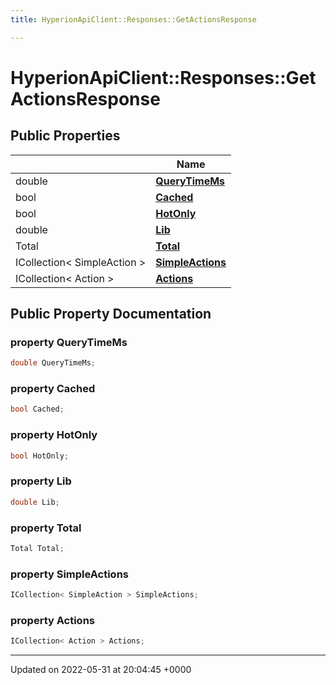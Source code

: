 ```yaml
---
title: HyperionApiClient::Responses::GetActionsResponse

---
```


# HyperionApiClient::Responses::GetActionsResponse





## Public Properties

|                | Name           |
| -------------- | -------------- |
| double | **[QueryTimeMs](/Classes/class_hyperion_api_client_1_1_responses_1_1_get_actions_response.md#property-querytimems)**  |
| bool | **[Cached](/Classes/class_hyperion_api_client_1_1_responses_1_1_get_actions_response.md#property-cached)**  |
| bool | **[HotOnly](/Classes/class_hyperion_api_client_1_1_responses_1_1_get_actions_response.md#property-hotonly)**  |
| double | **[Lib](/Classes/class_hyperion_api_client_1_1_responses_1_1_get_actions_response.md#property-lib)**  |
| Total | **[Total](/Classes/class_hyperion_api_client_1_1_responses_1_1_get_actions_response.md#property-total)**  |
| ICollection< SimpleAction > | **[SimpleActions](/Classes/class_hyperion_api_client_1_1_responses_1_1_get_actions_response.md#property-simpleactions)**  |
| ICollection< Action > | **[Actions](/Classes/class_hyperion_api_client_1_1_responses_1_1_get_actions_response.md#property-actions)**  |

## Public Property Documentation

### property QueryTimeMs

```csharp
double QueryTimeMs;
```


### property Cached

```csharp
bool Cached;
```


### property HotOnly

```csharp
bool HotOnly;
```


### property Lib

```csharp
double Lib;
```


### property Total

```csharp
Total Total;
```


### property SimpleActions

```csharp
ICollection< SimpleAction > SimpleActions;
```


### property Actions

```csharp
ICollection< Action > Actions;
```


-------------------------------

Updated on 2022-05-31 at 20:04:45 +0000
